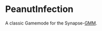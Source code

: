 # PeanutInfection

A classic Gamemode for the Synapse-[GMM](https://github.com/AlmightyLks/GamemodeManager).
